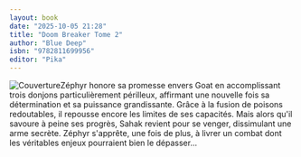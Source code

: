 ```yaml
---
layout: book
date: "2025-10-05 21:28"
title: "Doom Breaker Tome 2"
author: "Blue Deep"
isbn: "9782811699956"
editor: "Pika"
---
```

![Couverture](/img/9782811699956.jpeg)Zéphyr honore sa promesse envers Goat en accomplissant trois donjons particulièrement périlleux, affirmant une nouvelle fois sa détermination et sa puissance grandissante. Grâce à la fusion de poisons redoutables, il repousse encore les limites de ses capacités. Mais alors qu'il savoure à peine ses progrès, Sahak revient pour se venger, dissimulant une arme secrète. Zéphyr s'apprête, une fois de plus, à livrer un combat dont les véritables enjeux pourraient bien le dépasser... 